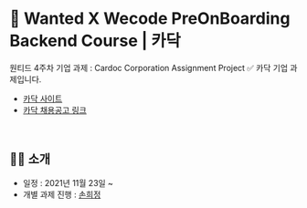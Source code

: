 # 🎊 Wanted X Wecode PreOnBoarding Backend Course | 카닥

원티드 4주차 기업 과제 : Cardoc Corporation Assignment Project
✅ 카닥 기업 과제입니다.

- [카닥 사이트](https://www.cardoc.co.kr/)
- [카닥 채용공고 링크](https://www.wanted.co.kr/wd/57545?utm_campaign=google_jobs_apply&utm_source=google_jobs_apply&utm_medium=organic)

<br>

## :person_curly_hair:  소개

- 일정 : 2021년 11월 23일 ~
- 개별 과제 진행 : [손희정](https://github.com/heejung-gjt) 
<br>
<br>

